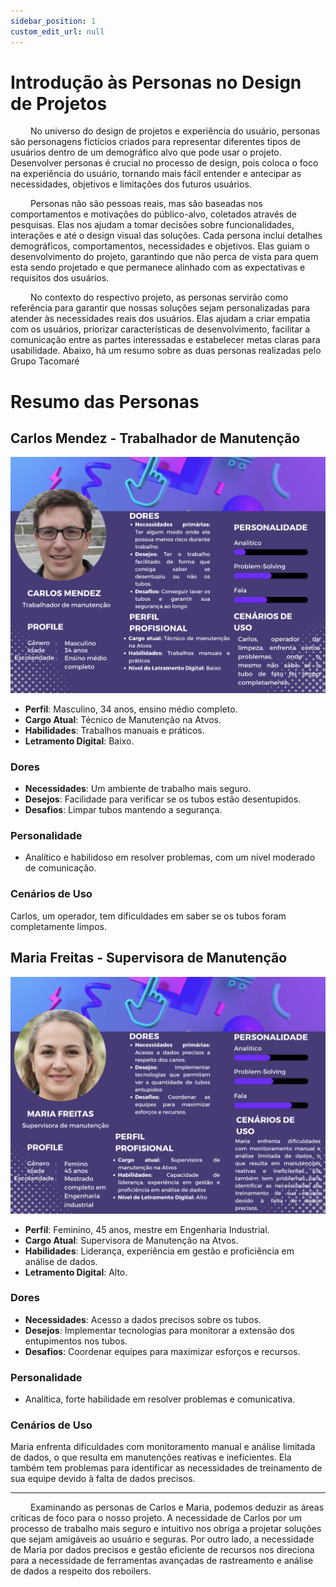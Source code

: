 ```yaml
---
sidebar_position: 1
custom_edit_url: null
---
```


# Introdução às Personas no Design de Projetos

&emsp;&emsp; No universo do design de projetos e experiência do usuário, personas são personagens fictícios criados para representar diferentes tipos de usuários dentro de um demográfico alvo que pode usar o projeto. Desenvolver personas é crucial no processo de design, pois coloca o foco na experiência do usuário, tornando mais fácil entender e antecipar as necessidades, objetivos e limitações dos futuros usuários.

&emsp;&emsp; Personas não são pessoas reais, mas são baseadas nos comportamentos e motivações do público-alvo, coletados através de pesquisas. Elas nos ajudam a tomar decisões sobre funcionalidades, interações e até o design visual das soluções. Cada persona inclui detalhes demográficos, comportamentos, necessidades e objetivos. Elas guiam o desenvolvimento do projeto, garantindo que não perca de vista para quem esta sendo projetado e que permanece alinhado com as expectativas e requisitos dos usuários.

&emsp;&emsp; No contexto do respectivo projeto, as personas servirão como referência para garantir que nossas soluções sejam personalizadas para atender às necessidades reais dos usuários. Elas ajudam a criar empatia com os usuários, priorizar características de desenvolvimento, facilitar a comunicação entre as partes interessadas e estabelecer metas claras para usabilidade. Abaixo, há um resumo sobre as duas personas realizadas pelo Grupo Tacomaré

# Resumo das Personas

## Carlos Mendez - Trabalhador de Manutenção

![Carlos Mendez](../../../static/img/Carlos_persona.png)

- **Perfil**: Masculino, 34 anos, ensino médio completo.
- **Cargo Atual**: Técnico de Manutenção na Atvos.
- **Habilidades**: Trabalhos manuais e práticos.
- **Letramento Digital**: Baixo.

### Dores
- **Necessidades**: Um ambiente de trabalho mais seguro.
- **Desejos**: Facilidade para verificar se os tubos estão desentupidos.
- **Desafios**: Limpar tubos mantendo a segurança.

### Personalidade
- Analítico e habilidoso em resolver problemas, com um nível moderado de comunicação.

### Cenários de Uso
Carlos, um operador, tem dificuldades em saber se os tubos foram completamente limpos.

## Maria Freitas - Supervisora de Manutenção

![Maria Freitas](../../../static/img/Maria_persona.png)

- **Perfil**: Feminino, 45 anos, mestre em Engenharia Industrial.
- **Cargo Atual**: Supervisora de Manutenção na Atvos.
- **Habilidades**: Liderança, experiência em gestão e proficiência em análise de dados.
- **Letramento Digital**: Alto.

### Dores
- **Necessidades**: Acesso a dados precisos sobre os tubos.
- **Desejos**: Implementar tecnologias para monitorar a extensão dos entupimentos nos tubos.
- **Desafios**: Coordenar equipes para maximizar esforços e recursos.

### Personalidade
- Analítica, forte habilidade em resolver problemas e comunicativa.

### Cenários de Uso
Maria enfrenta dificuldades com monitoramento manual e análise limitada de dados, o que resulta em manutenções reativas e ineficientes. Ela também tem problemas para identificar as necessidades de treinamento de sua equipe devido à falta de dados precisos.

---

&emsp;&emsp; Examinando as personas de Carlos e Maria, podemos deduzir as áreas críticas de foco para o nosso projeto. A necessidade de Carlos por um processo de trabalho mais seguro e intuitivo nos obriga a projetar soluções que sejam amigáveis ao usuário e seguras. Por outro lado, a necessidade de Maria por dados precisos e gestão eficiente de recursos nos direciona para a necessidade de ferramentas avançadas de rastreamento e análise de dados a respeito dos reboilers.
